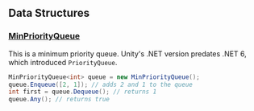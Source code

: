 ## Data Structures

### [MinPriorityQueue](DataStructures/Runtime/MinPriorityQueue.cs)

This is a minimum priority queue. Unity's .NET version predates .NET 6, which introduced `PriorityQueue`.

```csharp
MinPriorityQueue<int> queue = new MinPriorityQueue(); 
queue.Enqueue([2, 1]); // adds 2 and 1 to the queue
int first = queue.Dequeue(); // returns 1
queue.Any(); // returns true
```